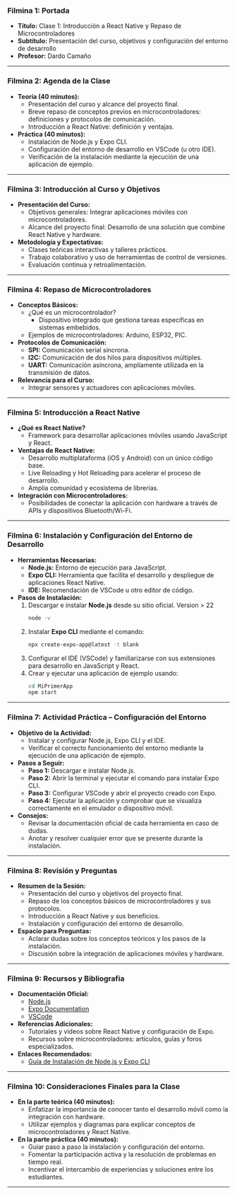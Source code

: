 ### Filmina 1: Portada
- **Título:** Clase 1: Introducción a React Native y Repaso de Microcontroladores
- **Subtítulo:** Presentación del curso, objetivos y configuración del entorno de desarrollo
- **Profesor:** Dardo Camaño

---

### Filmina 2: Agenda de la Clase
- **Teoría (40 minutos):**
  - Presentación del curso y alcance del proyecto final.
  - Breve repaso de conceptos previos en microcontroladores: definiciones y protocolos de comunicación.
  - Introducción a React Native: definición y ventajas.
- **Práctica (40 minutos):**
  - Instalación de Node.js y Expo CLI.
  - Configuración del entorno de desarrollo en VSCode (u otro IDE).
  - Verificación de la instalación mediante la ejecución de una aplicación de ejemplo.

---

### Filmina 3: Introducción al Curso y Objetivos
- **Presentación del Curso:**
  - Objetivos generales: Integrar aplicaciones móviles con microcontroladores.
  - Alcance del proyecto final: Desarrollo de una solución que combine React Native y hardware.
- **Metodología y Expectativas:**
  - Clases teóricas interactivas y talleres prácticos.
  - Trabajo colaborativo y uso de herramientas de control de versiones.
  - Evaluación continua y retroalimentación.

---

### Filmina 4: Repaso de Microcontroladores
- **Conceptos Básicos:**
  - ¿Qué es un microcontrolador?  
    - Dispositivo integrado que gestiona tareas específicas en sistemas embebidos.
  - Ejemplos de microcontroladores: Arduino, ESP32, PIC.
- **Protocolos de Comunicación:**
  - **SPI:** Comunicación serial síncrona.
  - **I2C:** Comunicación de dos hilos para dispositivos múltiples.
  - **UART:** Comunicación asíncrona, ampliamente utilizada en la transmisión de datos.
- **Relevancia para el Curso:**  
  - Integrar sensores y actuadores con aplicaciones móviles.

---

### Filmina 5: Introducción a React Native
- **¿Qué es React Native?**
  - Framework para desarrollar aplicaciones móviles usando JavaScript y React.
- **Ventajas de React Native:**
  - Desarrollo multiplataforma (iOS y Android) con un único código base.
  - Live Reloading y Hot Reloading para acelerar el proceso de desarrollo.
  - Amplia comunidad y ecosistema de librerías.
- **Integración con Microcontroladores:**
  - Posibilidades de conectar la aplicación con hardware a través de APIs y dispositivos Bluetooth/Wi-Fi.

---

### Filmina 6: Instalación y Configuración del Entorno de Desarrollo
- **Herramientas Necesarias:**
  - **Node.js:** Entorno de ejecución para JavaScript.
  - **Expo CLI:** Herramienta que facilita el desarrollo y despliegue de aplicaciones React Native.
  - **IDE:** Recomendación de VSCode u otro editor de código.
- **Pasos de Instalación:**
  1. Descargar e instalar **Node.js** desde su sitio oficial. Version > 22
        ```bash
        node -v
        ``` 
    2. Instalar **Expo CLI** mediante el comando:
        ```bash
        npx create-expo-app@latest -t blank
        ```
  3. Configurar el IDE (VSCode) y familiarizarse con sus extensiones para desarrollo en JavaScript y React.
  4. Crear y ejecutar una aplicación de ejemplo usando:
     ```bash
     cd MiPrimerApp
     npm start
     ```

---

### Filmina 7: Actividad Práctica – Configuración del Entorno
- **Objetivo de la Actividad:**
  - Instalar y configurar Node.js, Expo CLI y el IDE.
  - Verificar el correcto funcionamiento del entorno mediante la ejecución de una aplicación de ejemplo.
- **Pasos a Seguir:**
  - **Paso 1:** Descargar e instalar Node.js.
  - **Paso 2:** Abrir la terminal y ejecutar el comando para instalar Expo CLI.
  - **Paso 3:** Configurar VSCode y abrir el proyecto creado con Expo.
  - **Paso 4:** Ejecutar la aplicación y comprobar que se visualiza correctamente en el emulador o dispositivo móvil.
- **Consejos:**
  - Revisar la documentación oficial de cada herramienta en caso de dudas.
  - Anotar y resolver cualquier error que se presente durante la instalación.

---

### Filmina 8: Revisión y Preguntas
- **Resumen de la Sesión:**
  - Presentación del curso y objetivos del proyecto final.
  - Repaso de los conceptos básicos de microcontroladores y sus protocolos.
  - Introducción a React Native y sus beneficios.
  - Instalación y configuración del entorno de desarrollo.
- **Espacio para Preguntas:**
  - Aclarar dudas sobre los conceptos teóricos y los pasos de la instalación.
  - Discusión sobre la integración de aplicaciones móviles y hardware.

---

### Filmina 9: Recursos y Bibliografía
- **Documentación Oficial:**
  - [Node.js](https://nodejs.org)
  - [Expo Documentation](https://docs.expo.dev)
  - [VSCode](https://code.visualstudio.com)
- **Referencias Adicionales:**
  - Tutoriales y videos sobre React Native y configuración de Expo.
  - Recursos sobre microcontroladores: artículos, guías y foros especializados.
- **Enlaces Recomendados:**
  - [Guía de Instalación de Node.js y Expo CLI](https://docs.expo.dev/get-started/installation/)

---

### Filmina 10: Consideraciones Finales para la Clase
- **En la parte teórica (40 minutos):**
  - Enfatizar la importancia de conocer tanto el desarrollo móvil como la integración con hardware.
  - Utilizar ejemplos y diagramas para explicar conceptos de microcontroladores y React Native.
- **En la parte práctica (40 minutos):**
  - Guiar paso a paso la instalación y configuración del entorno.
  - Fomentar la participación activa y la resolución de problemas en tiempo real.
  - Incentivar el intercambio de experiencias y soluciones entre los estudiantes.

---
